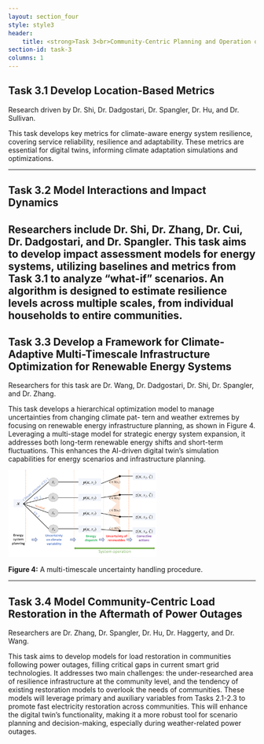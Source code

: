 ```yaml
---
layout: section_four
style: style3
header:
    title: <strong>Task 3<br>Community-Centric Planning and Operation of<br>Resilient Energy Ecosystem </strong>
section-id: task-3
columns: 1
---
```


## <strong>Task 3.1 Develop Location-Based Metrics</strong>

Research driven by Dr. Shi, Dr. Dadgostari, Dr. Spangler, Dr. Hu, and Dr. Sullivan.

This task develops key metrics for climate-aware energy system resilience, covering service reliability, resilience
and adaptability. These metrics are essential for digital twins, informing climate adaptation simulations and
optimizations.

---

## <strong>Task 3.2 Model Interactions and Impact Dynamics</strong>

Researchers include Dr. Shi, Dr. Zhang, Dr. Cui, Dr. Dadgostari, and Dr. Spangler.
This task aims to develop impact assessment models for energy systems, utilizing baselines and metrics from
Task 3.1 to analyze “what-if” scenarios. An algorithm is designed to estimate resilience levels across multiple
scales, from individual households to entire communities.
---

## <strong>Task 3.3  Develop a Framework for Climate-Adaptive Multi-Timescale Infrastructure Optimization for Renewable Energy Systems</strong>

Researchers for this task are Dr. Wang, Dr. Dadgostari, Dr. Shi, Dr. Spangler, and Dr. Zhang.

This task develops a hierarchical optimization model to manage uncertainties from changing climate pat-
tern and weather extremes by focusing on renewable energy infrastructure planning, as shown in Figure 4.
Leveraging a multi-stage model for strategic energy system expansion, it addresses both long-term renewable
energy shifts and short-term fluctuations. This enhances the AI-driven digital twin’s simulation capabilities
for energy scenarios and infrastructure planning.

<img src="/images/research-tasks/task-3-3.png" alt="A multi-timescale
uncertainty handling procedure" style="width: 60%;">

<p class="caption">
    <strong>Figure 4:</strong> A multi-timescale uncertainty handling procedure.
</p>

---

## <strong>Task 3.4 Model Community-Centric Load Restoration in the Aftermath of Power Outages</strong>

Researchers are Dr. Zhang, Dr. Spangler, Dr. Hu, Dr. Haggerty, and Dr. Wang.

This task aims to develop models for load restoration in communities following power outages, filling critical
gaps in current smart grid technologies. It addresses two main challenges: the under-researched area of
resilience infrastructure at the community level, and the tendency of existing restoration models to overlook
the needs of communities. These models will leverage primary and auxiliary variables from Tasks 2.1-2.3 to
promote fast electricity restoration across communities. This will enhance the digital twin’s functionality,
making it a more robust tool for scenario planning and decision-making, especially during weather-related
power outages.

